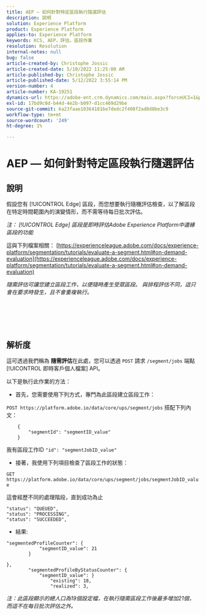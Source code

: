 ```yaml
---
title: AEP — 如何針對特定區段執行隨選評估
description: 說明
solution: Experience Platform
product: Experience Platform
applies-to: Experience Platform
keywords: KCS, AEP，評估，區段作業
resolution: Resolution
internal-notes: null
bug: false
article-created-by: Christophe Jossic
article-created-date: 5/10/2022 11:25:00 AM
article-published-by: Christophe Jossic
article-published-date: 5/12/2022 3:55:14 PM
version-number: 4
article-number: KA-19251
dynamics-url: https://adobe-ent.crm.dynamics.com/main.aspx?forceUCI=1&pagetype=entityrecord&etn=knowledgearticle&id=e9b791cf-53d0-ec11-a7b5-00224809c101
exl-id: 17bd9c0d-b44d-4e2b-b097-d1cc469d29be
source-git-commit: 6a23faae10364181be7dedc2f408f2ad8d8be3c9
workflow-type: tm+mt
source-wordcount: '249'
ht-degree: 1%

---
```


# AEP — 如何針對特定區段執行隨選評估

## 說明


假設您有 [!UICONTROL Edge] 區段，而您想要執行隨機評估檢查，以了解區段在特定時間範圍內的演變情形，而不需等待每日批次評估。

*注： [!UICONTROL Edge] 區段是即時評估Adobe Experience Platform中邊緣區段的功能*



這與下列檔案相關： [https://experienceleague.adobe.com/docs/experience-platform/segmentation/tutorials/evaluate-a-segment.html#on-demand-evaluation](https://experienceleague.adobe.com/docs/experience-platform/segmentation/tutorials/evaluate-a-segment.html#on-demand-evaluation)

*隨需評估可讓您建立區段工作，以便隨時產生受眾區段。 與排程評估不同，這只會在要求時發生，且不會重複執行。*




<br><br> <br><br>

## 解析度


這可透過我們稱為 <b>隨需評估</b>在此處，您可以透過 `POST` 請求 `/segment/jobs` 端點 [!UICONTROL 即時客戶個人檔案] API。



以下是執行此作業的方法：



- 首先，您需要使用下列方式，專門為此區段建立區段工作：


`POST https://platform.adobe.io/data/core/ups/segment/jobs` 搭配下列內文：

```
    {
        "segmentId": "segmentID_value"
    }
```


我有區段工作ID `"id": "segmentJobID_value"`



- 接著，我使用下列項目檢查了區段工作的狀態：


`GET https://platform.adobe.io/data/core/ups/segment/jobs/segmentJobID_value`



這會經歷不同的處理階段，直到成功為止

```
"status": "QUEUED",
"status": "PROCESSING",
"status": "SUCCEEDED",
```


- 結果:

```
"segmentedProfileCounter": {
            "segmentID_value": 21
        }

},
        "segmentedProfileByStatusCounter": {
            "segmentID_value": }
                "existing": 18,
                "realized": 3,
```



*注：此區段顯示的總人口為19個設定檔，在執行隨需區段工作後最多增加21個，而這不在每日批次評估之外。*
